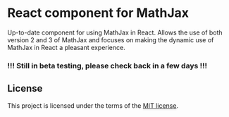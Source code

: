 
# React component for MathJax #

Up-to-date component for using MathJax in React. Allows the use of both version 2 and 3 of MathJax and focuses on making
the dynamic use of MathJax in React a pleasant experience.

### !!! Still in beta testing, please check back in a few days !!! ###

## License

This project is licensed under the terms of the
[MIT license](/LICENSE).
